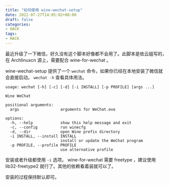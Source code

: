 ```yaml
---
title: "如何使用 wine-wechat-setup"
date: 2022-07-27T14:05:02+08:00
draft: false
categories:
- HACK
tags:
- HACK
---
```


最近升级了一下微信，好久没有这个脚本好像都不会用了。此脚本是依云姐写的，在 Archlinuxcn 源上，需要配合 wine-for-wechat 。

wine-wechat-setup 提供了一个 `wechat` 命令，如果你已经在本地安装了微信就会直接启动。 `wechat -h` 查看具体用法。

```
usage: wechat [-h] [-c] [-d] [-i INSTALL] [-p PROFILE] [args ...]

Wine WeChat

positional arguments:
  args                  arguments for WeChat.exe

options:
  -h, --help            show this help message and exit
  -c, --config          run winecfg
  -d, --dir             open Wine prefix directory
  -i INSTALL, --install INSTALL
                        install or update the WeChat program
  -p PROFILE, --profile PROFILE
                        use alternative profile
```

安装或者升级都使用 `-i` 选项。 wine-for-wechat 需要 freetype ，建议使用 lib32-freetype2 就行了。其他的依赖看着装就可以了。

安装的过程保持默认即可。
